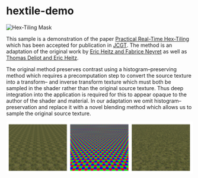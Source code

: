 # hextile-demo

<img src="https://github.com/mmikk/mmikk.github.io/blob/master/pictures/hex_demo/splash.png" alt="Hex-Tiling Mask" />

This sample is a demonstration of the paper [Practical Real-Time Hex-Tiling](https://github.com/mmikk/mmikk.github.io/blob/master/papers3d/mm_hex_compressed.pdf) which has been accepted for publication in [JCGT](https://jcgt.org/). The method is an adaptation of the original work by [Eric Heitz and Fabrice Neyret](https://eheitzresearch.wordpress.com/722-2/) as well as [Thomas Deliot and Eric Heitz](https://eheitzresearch.wordpress.com/738-2/).

The original method preserves contrast using a histogram–preserving method which requires a precomputation step to convert the source texture into
a transform– and inverse transform texture which must both be sampled in the shader rather than the original source texture.
Thus deep integration into the application is required for this to appear opaque to the author of the shader and material.
In our adaptation we omit histogram–preservation and replace it with a novel blending method which allows us to sample the original source texture.

<img src="https://github.com/mmikk/mmikk.github.io/blob/master/pictures/hex_demo/showhextiling.png" alt="Hex-Tiling Example" />
 

